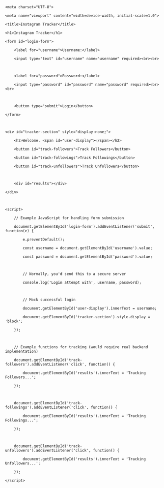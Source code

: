<!DOCTYPE html>

<html lang="en">

<head>

    <meta charset="UTF-8">

    <meta name="viewport" content="width=device-width, initial-scale=1.0">

    <title>Instagram Tracker</title>

</head>

<body>

    <h1>Instagram Tracker</h1>

    <form id="login-form">

        <label for="username">Username:</label>

        <input type="text" id="username" name="username" required><br><br>

        

        <label for="password">Password:</label>

        <input type="password" id="password" name="password" required><br><br>

        

        <button type="submit">Login</button>

    </form>



    <div id="tracker-section" style="display:none;">

        <h2>Welcome, <span id="user-display"></span></h2>

        <button id="track-followers">Track Followers</button>

        <button id="track-followings">Track Followings</button>

        <button id="track-unfollowers">Track Unfollowers</button>

        

        <div id="results"></div>

    </div>



    <script>

        // Example JavaScript for handling form submission

        document.getElementById('login-form').addEventListener('submit', function(e) {

            e.preventDefault();

            const username = document.getElementById('username').value;

            const password = document.getElementById('password').value;



            // Normally, you'd send this to a secure server

            console.log('Login attempt with', username, password);



            // Mock successful login

            document.getElementById('user-display').innerText = username;

            document.getElementById('tracker-section').style.display = 'block';

        });



        // Example functions for tracking (would require real backend implementation)

        document.getElementById('track-followers').addEventListener('click', function() {

            document.getElementById('results').innerText = 'Tracking Followers...';

        });



        document.getElementById('track-followings').addEventListener('click', function() {

            document.getElementById('results').innerText = 'Tracking Followings...';

        });



        document.getElementById('track-unfollowers').addEventListener('click', function() {

            document.getElementById('results').innerText = 'Tracking Unfollowers...';

        });

    </script>

</body>

</html>
